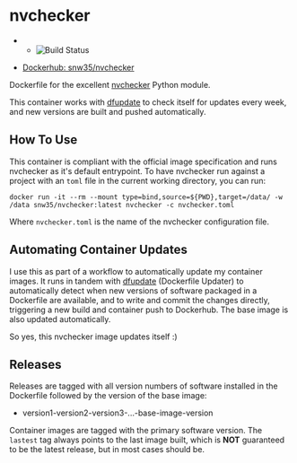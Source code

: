 # nvchecker

*  * ![Build Status](https://github.com/snw35/nvchecker/actions/workflows/update.yml/badge.svg)
- [Dockerhub: snw35/nvchecker](https://hub.docker.com/r/snw35/nvchecker)

Dockerfile for the excellent [nvchecker](https://github.com/lilydjwg/nvchecker) Python module.

This container works with [dfupdate](https://github.com/snw35/dfupdate) to check itself for updates every week, and new versions are built and pushed automatically.

## How To Use

This container is compliant with the official image specification and runs nvchecker as it's default entrypoint. To have nvchecker run against a project with an `toml` file in the current working directory, you can run:

`docker run -it --rm --mount type=bind,source=${PWD},target=/data/ -w /data snw35/nvchecker:latest nvchecker -c nvchecker.toml`

Where `nvchecker.toml` is the name of the nvchecker configuration file.

## Automating Container Updates

I use this as part of a workflow to automatically update my container images. It runs in tandem with [dfupdate](https://github.com/snw35/dfupdate) (Dockerfile Updater) to automatically detect when new versions of software packaged in a Dockerfile are available, and to write and commit the changes directly, triggering a new build and container push to Dockerhub. The base image is also updated automatically.

So yes, this nvchecker image updates itself :)

## Releases

Releases are tagged with all version numbers of software installed in the Dockerfile followed by the version of the base image:

- version1-version2-version3-...-base-image-version

Container images are tagged with the primary software version. The `lastest` tag always points to the last image built, which is **NOT** guaranteed to be the latest release, but in most cases should be.
